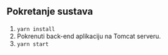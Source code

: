 ## Pokretanje sustava

1. `yarn install` 
1. Pokrenuti back-end aplikaciju na Tomcat serveru.
1. `yarn start`
